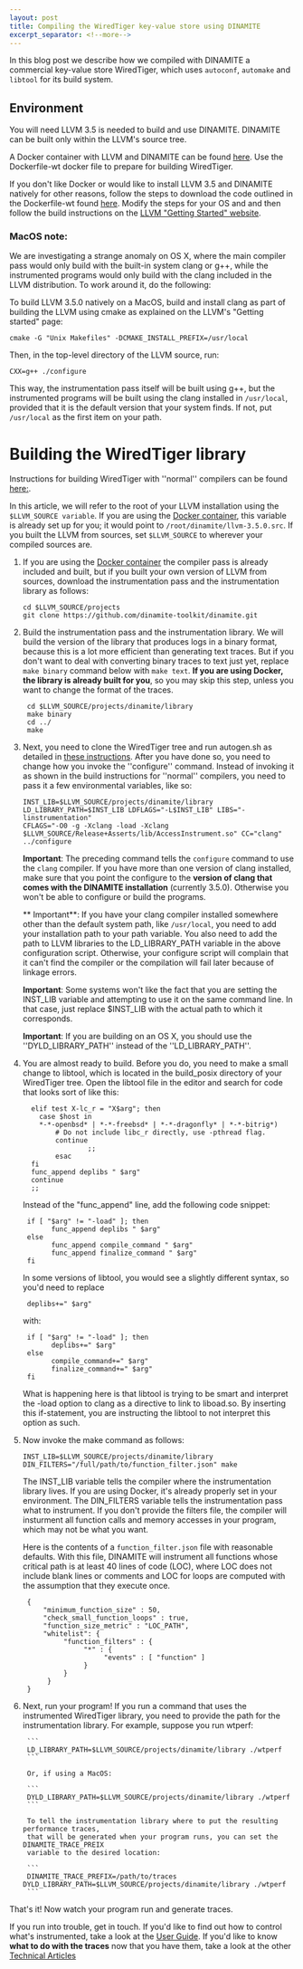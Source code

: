 ```yaml
---
layout: post
title: Compiling the WiredTiger key-value store using DINAMITE
excerpt_separator: <!--more-->
---
```


In this blog post we describe how we compiled with DINAMITE a commercial
key-value store WiredTiger, which uses `autoconf`, `automake` and `libtool`
for its build system.
<!--more-->

## Environment

You will need LLVM 3.5 is needed to build and use DINAMITE.
DINAMITE can be built only within the LLVM's source tree.

A Docker container with LLVM and DINAMITE can be found
[here](https://github.com/dinamite-toolkit/dinamite-compiler-docker.git).
Use the Dockerfile-wt docker file to prepare for building WiredTiger.

If you don't like Docker or would like to install LLVM 3.5 and
DINAMITE natively for other reasons, follow the steps to download the
code outlined in the Dockerfile-wt found
[here](https://github.com/dinamite-toolkit/dinamite-compiler-docker.git).
Modify the steps for your OS and and then follow the build
instructions on the [LLVM "Getting Started"
website](http://llvm.org/docs/GettingStarted.html#local-llvm-configuration).

### MacOS note:

We are investigating a strange anomaly on OS X, where the main
compiler pass would only build with the built-in system clang or g++,
while the instrumented programs would only build with the clang
included in the LLVM distribution. To work around it, do the
following:

To build LLVM 3.5.0 natively on a MacOS, build and install clang as
part of building the LLVM using cmake as explained on the LLVM's
"Getting started" page:
 
    cmake -G "Unix Makefiles" -DCMAKE_INSTALL_PREFIX=/usr/local

Then, in the top-level directory of the LLVM source, run:

    CXX=g++ ./configure

This way, the instrumentation pass itself will be built using g++, but
the instrumented programs will be built using the clang installed in
`/usr/local`, provided that it is the default version that your system
finds. If not, put `/usr/local` as the first item on your path.

# Building the WiredTiger library

Instructions for building WiredTiger with ''normal'' compilers can be found
[here:](http://source.wiredtiger.com/2.8.0/build-posix.html).

In this article, we will refer to the root of your LLVM installation using the
`$LLVM_SOURCE variable`. If you are using the [Docker container](https://github.com/dinamite-toolkit/dinamite-compiler-docker.git), this variable is
already set up for you; it would point to `/root/dinamite/llvm-3.5.0.src`. If you
built the LLVM from sources, set `$LLVM_SOURCE` to wherever your compiled sources are.

 1. If you are using the [Docker container](https://github.com/dinamite-toolkit/dinamite-compiler-docker.git)
 the compiler pass is already included and built, but if you built your own version
 of LLVM from sources, download the instrumentation pass and the instrumentation
 library as follows:

    ```
    cd $LLVM_SOURCE/projects
    git clone https://github.com/dinamite-toolkit/dinamite.git
    ```
 1. Build the instrumentation pass and the instrumentation library.
 We will build the version of the library that produces logs in a binary format,
 because this is a lot more efficient than generating text traces. But if you don't
 want to deal with converting binary traces to text just yet, replace `make binary`
 command below with `make text`. **If you are using Docker, the library is already
 built for you**, so you may skip this step, unless you want to change the format
 of the traces.
 
    ```
     cd $LLVM_SOURCE/projects/dinamite/library
     make binary
     cd ../
     make
    ```

 2. Next, you need to clone the WiredTiger tree and run autogen.sh as detailed in [these instructions](http://source.wiredtiger.com/2.8.0/build-posix.html). 
    After you have done so, you need to change how you invoke the ''configure'' command. Instead of invoking it as shown in the build instructions for
	''normal'' compilers, you need to pass it a few environmental variables, like so: 
	
	    INST_LIB=$LLVM_SOURCE/projects/dinamite/library
	    LD_LIBRARY_PATH=$INST_LIB LDFLAGS="-L$INST_LIB" LIBS="-linstrumentation"
	    CFLAGS="-O0 -g -Xclang -load -Xclang  $LLVM_SOURCE/Release+Asserts/lib/AccessInstrument.so" CC="clang" ../configure

    **Important**: The preceding command tells the `configure` command
    to use the `clang` compiler. If you have more than one version of
    clang installed, make sure that you point the configure to the
    **version of clang that comes with the DINAMITE installation**
    (currently 3.5.0). Otherwise you won't be able to configure or
    build the programs.

    ** Important**: If you have your clang compiler installed
    somewhere other than the default system path, like `/usr/local`,
    you need to add your installation path to your path variable. You
    also need to add the path to LLVM libraries to the LD_LIBRARY_PATH
    variable in the above configuration script. Otherwise, your
    configure script will complain that it can't find the compiler or
    the compilation will fail later because of linkage errors.

    **Important**: Some systems won't like the fact that you are setting the
    INST_LIB variable and attempting to use it on the same command line.
    In that case, just replace $INST_LIB with the actual path to which it
    corresponds.

    **Important**: If you are building on an OS X, you should use the
    ''DYLD_LIBRARY_PATH'' instead of the ''LD_LIBRARY_PATH''.

 3. You are almost ready to build. Before you do, you need to make a small change
    to libtool, which is located in the build_posix directory of your WiredTiger tree.
    Open the libtool file in the editor and search for code that looks sort of
    like this:

    ```
      elif test X-lc_r = "X$arg"; then
	   	case $host in
		*-*-openbsd* | *-*-freebsd* | *-*-dragonfly* | *-*-bitrig*)
		    # Do not include libc_r directly, use -pthread flag.
		    continue  
            	    ;;
          	esac
      fi
      func_append deplibs " $arg"
      continue
      ;;
    ```

    Instead of the "func_append" line, add the following code snippet:

    ```
     if [ "$arg" != "-load" ]; then
           func_append deplibs " $arg"
     else
           func_append compile_command " $arg"
           func_append finalize_command " $arg"
     fi
    ```

    In some versions of libtool, you would see a slightly different
     syntax, so you'd need to replace

    ```
     deplibs+=" $arg"
    ```

    with:

    ```
     if [ "$arg" != "-load" ]; then
           deplibs+=" $arg"
     else
           compile_command+=" $arg"
           finalize_command+=" $arg"
     fi
    ```
    
    What is happening here is that
     libtool is trying to be smart and interpret the -load option to
     clang as a directive to link to liboad.so.  By inserting this
     if-statement, you are instructing the libtool to not interpret
     this option as such.

4. Now invoke the make command as follows:

    ```
    INST_LIB=$LLVM_SOURCE/projects/dinamite/library DIN_FILTERS="/full/path/to/function_filter.json" make
    ```
    
    The INST_LIB variable tells the compiler where the instrumentation library lives.
    If you are using Docker, it's already properly set in your environment.
    The DIN_FILTERS variable tells the instrumentation pass what to instrument. If you
    don't provide the filters file, the compiler will insturment all function calls
    and memory accesses in your program, which may not be what you want.

    Here is the
    contents of a ```function_filter.json``` file with reasonable defaults. With this
    file, DINAMITE will instrument all functions whose critical path is at least 40
    lines of code (LOC), where LOC does not include blank lines or comments and LOC
    for loops are computed with the assumption that they execute once.

    ```
     {
         "minimum_function_size" : 50,
         "check_small_function_loops" : true,
         "function_size_metric" : "LOC_PATH",
         "whitelist": {
              "function_filters" : {
                   "*" : {
                        "events" : [ "function" ]
                   }
              }
          }
     }
    ```
6. Next, run your program! If you run a command that uses the instrumented WiredTiger library, you need to provide the path for the instrumentation library. For example, suppose you run wtperf:

        ```
        LD_LIBRARY_PATH=$LLVM_SOURCE/projects/dinamite/library ./wtperf
        ```

        Or, if using a MacOS:

        ```
        DYLD_LIBRARY_PATH=$LLVM_SOURCE/projects/dinamite/library ./wtperf
        ```

        To tell the instrumentation library where to put the resulting performance traces,
        that will be generated when your program runs, you can set the DINAMITE_TRACE_PREIX
        variable to the desired location:

        ```
        DINAMITE_TRACE_PREFIX=/path/to/traces DYLD_LIBRARY_PATH=$LLVM_SOURCE/projects/dinamite/library ./wtperf
        ```

That's it! Now watch your program run and generate traces.

If you run into trouble, get in touch. If you'd like to find out how to control what's instrumented, take a look at the
[User Guide](/user-guide/). If you'd like to know **what to do with the traces** now that you have them,
take a look at the other [Technical Articles](/tech-articles/)

